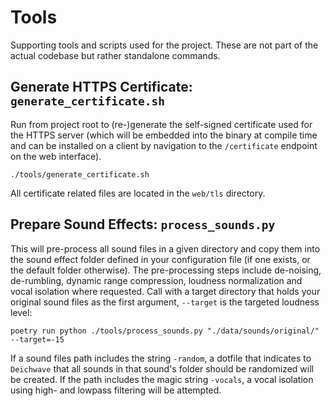 # Tools

Supporting tools and scripts used for the project. These are not part of the actual codebase but rather standalone commands.

## Generate HTTPS Certificate: `generate_certificate.sh`

Run from project root to (re-)generate the self-signed certificate used for the HTTPS server (which will be embedded into the binary at compile time and can be installed on a client by navigation to the `/certificate` endpoint on the web interface).

```shell
./tools/generate_certificate.sh
```

All certificate related files are located in the `web/tls` directory.

## Prepare Sound Effects: `process_sounds.py`

This will pre-process all sound files in a given directory and copy them into the sound effect folder defined in your configuration file (if one exists, or the default folder otherwise). The pre-processing steps include de-noising, de-rumbling, dynamic range compression, loudness normalization and vocal isolation where requested. Call with a target directory that holds your original sound files as the first argument, `--target` is the targeted loudness level:

```shell
poetry run python ./tools/process_sounds.py "./data/sounds/original/" --target=-15
```

If a sound files path includes the string `-random`, a dotfile that indicates to `Deichwave` that all sounds in that sound's folder should be randomized will be created. If the path includes the magic string `-vocals`, a vocal isolation using high- and lowpass filtering will be attempted.
